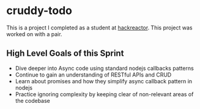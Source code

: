 # cruddy-todo
This is a project I completed as a student at [hackreactor](http://hackreactor.com). This project was worked on with a pair.

## High Level Goals of this Sprint
- Dive deeper into Async code using standard nodejs callbacks patterns
- Continue to gain an understanding of RESTful APIs and CRUD
- Learn about promises and how they simplify async callback pattern in nodejs
- Practice ignoring complexity by keeping clear of non-relevant areas of the codebase
